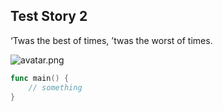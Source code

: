 ## Test Story 2

‘Twas the best of times, ’twas the worst of times.


![avatar.png](https://cdn.hashnode.com/res/hashnode/image/upload/v1611086873856/O_qb75n0Q.png)

```go
func main() {
    // something
}
``` 
